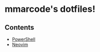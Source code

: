 # mmarcode's dotfiles!

## Contents

- [PowerShell](https://github.com/mmarcode/dotfiles/tree/main/powershell)
- [Neovim](https://github.com/mmarcode/dotfiles/tree/main/vim)
